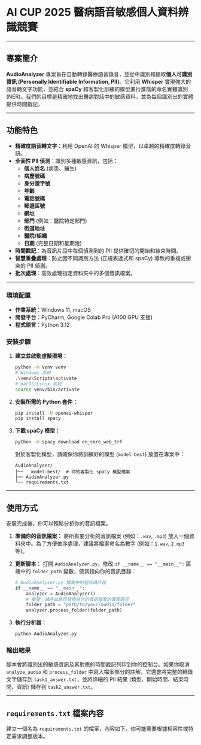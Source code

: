 # AI CUP 2025 醫病語音敏感個人資料辨識競賽

---

## 專案簡介

**AudioAnalyzer** 專案旨在自動轉錄醫療語音錄音，並從中識別和提取**個人可識別資訊 (Personally Identifiable Information, PII)**。它利用 **Whisper** 實現強大的語音轉文字功能，並結合 **spaCy** 和客製化訓練的模型進行進階的命名實體識別 (NER)。我們的目標是精確地找出醫病對話中的敏感資料，並為每個識別出的實體提供時間戳記。

---

## 功能特色

* **精確度語音轉文字**：利用 OpenAI 的 Whisper 模型，以卓越的精確度轉錄音訊。
* **全面性 PII 偵測**：識別多種敏感資訊，包括：
    * **個人姓名** (病患、醫生)
    * **病歷號碼**
    * **身分證字號**
    * **年齡**
    * **電話號碼**
    * **郵遞區號**
    * **網址**
    * **部門** (例如：醫院特定部門)
    * **街道地址**
    * **醫院/組織**
    * **日期** (完整日期和星期幾)
* **時間戳記**：為音訊片段中每個偵測到的 PII 提供確切的開始和結束時間。
* **智慧重疊處理**：防止因不同識別方法 (正規表達式和 spaCy) 導致的重複或衝突的 PII 偵測。
* **批次處理**：高效處理指定資料夾中的多個音訊檔案。

---



### 環境配置

* **作業系統**：Windows 11, macOS
* **開發平台**：PyCharm, Google Colab Pro (A100 GPU 支援)
* **程式語言**：Python 3.12

### 安裝步驟


1.  **建立並啟動虛擬環境：**

    ```bash
    python -m venv venv
    # Windows 系統
    .\venv\Scripts\activate
    # macOS/Linux 系統
    source venv/bin/activate
    ```

    

2.  **安裝所需的 Python 套件：**

    ```bash
    pip install -U openai-whisper
    pip install spacy
    ```

   

3.  **下載 spaCy 模型：**

   

    ```bash
    python -m spacy download en_core_web_trf
    ```

    對於客製化模型，請確保你將訓練好的模型 (`model-best`) 放置在專案中：

    ```
    AudioAnalyzer/
    ├──   model-best/  # 你的客製化 spaCy 模型檔案
    ├── AudioAnalyzer.py
    └── requirements.txt
    ```

---

## 使用方式

安裝完成後，你可以輕鬆分析你的音訊檔案。

1.  **準備你的音訊檔案：** 將所有要分析的音訊檔案 (例如：`.wav`, `.mp3`) 放入一個資料夾中。為了方便依序處理，建議將檔案命名為數字 (例如：`1.wav`, `2.mp3` 等)。

2.  **更新腳本：** 打開 `AudioAnalyzer.py`，修改 `if __name__ == "__main__":` 區塊中的 `folder_path` 變數，使其指向你的音訊目錄：

    ```python
    # AudioAnalyzer.py 檔案中的程式碼片段
    if __name__ == "__main__":
        analyzer = AudioAnalyzer()
        # 重要：請將此路徑替換為你的音訊檔案的實際路徑
        folder_path = "path/to/your/audio/folder"
        analyzer.process_folder(folder_path)
    ```

3.  **執行分析器：**

    ```bash
    python AudioAnalyzer.py
    ```

### 輸出結果

腳本會將識別出的敏感資訊及其對應的時間戳記列印到你的控制台。如果你取消 `analyze_audio` 和 `process_folder` 中寫入檔案部分的註解，它還會將完整的轉錄文字儲存到 `task1_answer.txt`，並將詳細的 PII 結果 (類型、開始時間、結束時間、資訊) 儲存到 `task2_answer.txt`。

---

## `requirements.txt` 檔案內容

建立一個名為 `requirements.txt` 的檔案，內容如下。你可能需要根據相容性或特定需求調整版本。

